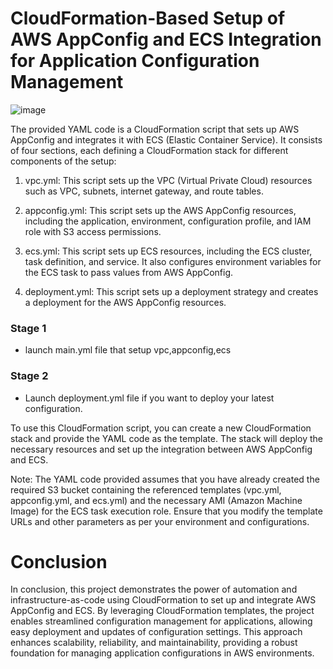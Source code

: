 # CloudFormation-Based Setup of AWS AppConfig and ECS Integration for Application Configuration Management


![image](https://github.com/caxsolindia/Cloudformation-AppConfig-ECS-Demo/assets/115705180/73b0842a-86c8-46e2-ad73-675b6ad1ec83)


The provided YAML code is a CloudFormation script that sets up AWS AppConfig and integrates it with ECS (Elastic Container Service). It consists of four sections, each defining a CloudFormation stack for different components of the setup:

1. vpc.yml: This script sets up the VPC (Virtual Private Cloud) resources such as VPC, subnets, internet gateway, and route tables.

2. appconfig.yml: This script sets up the AWS AppConfig resources, including the application, environment, configuration profile, and IAM role with S3 access permissions.

3. ecs.yml: This script sets up ECS resources, including the ECS cluster, task definition, and service. It also configures environment variables for the ECS task to pass values from AWS AppConfig.

4. deployment.yml: This script sets up a deployment strategy and creates a deployment for the AWS AppConfig resources.

### Stage 1
- launch main.yml file that setup vpc,appconfig,ecs 

### Stage 2 
- Launch deployment.yml file if you want to deploy your latest configuration. 

To use this CloudFormation script, you can create a new CloudFormation stack and provide the YAML code as the template. The stack will deploy the necessary resources and set up the integration between AWS AppConfig and ECS.

Note: The YAML code provided assumes that you have already created the required S3 bucket containing the referenced templates (vpc.yml, appconfig.yml, and ecs.yml) and the necessary AMI (Amazon Machine Image) for the ECS task execution role. Ensure that you modify the template URLs and other parameters as per your environment and configurations.

# Conclusion

In conclusion, this project demonstrates the power of automation and infrastructure-as-code using CloudFormation to set up and integrate AWS AppConfig and ECS. By leveraging CloudFormation templates, the project enables streamlined configuration management for applications, allowing easy deployment and updates of configuration settings. This approach enhances scalability, reliability, and maintainability, providing a robust foundation for managing application configurations in AWS environments.
